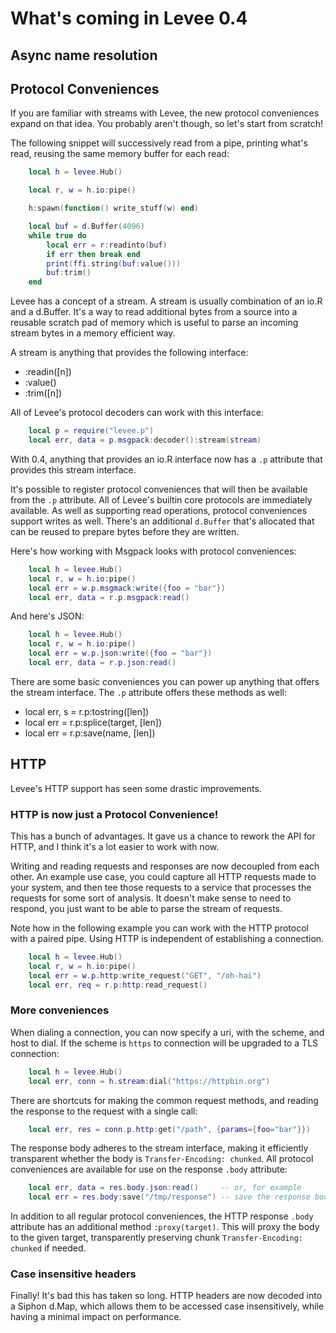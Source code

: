 # What's coming in Levee 0.4

## Async name resolution

## Protocol Conveniences

If you are familiar with streams with Levee, the new protocol conveniences
expand on that idea. You probably aren't though, so let's start from scratch!

The following snippet will successively read from a pipe, printing what's read,
reusing the same memory buffer for each read:

```lua
    local h = levee.Hub()

    local r, w = h.io:pipe()

    h:spawn(function() write_stuff(w) end)

    local buf = d.Buffer(4096)
    while true do
        local err = r:readinto(buf)
        if err then break end
        print(ffi.string(buf:value()))
        buf:trim()
    end
```

Levee has a concept of a stream. A stream is usually combination of an io.R and
a d.Buffer. It's a way to read additional bytes from a source into a reusable
scratch pad of memory which is useful to parse an incoming stream bytes in a
memory efficient way.

A stream is anything that provides the following interface:

- :readin([n])
- :value()
- :trim([n])

All of Levee's protocol decoders can work with this interface:

```lua
    local p = require("levee.p")
    local err, data = p.msgpack:decoder():stream(stream)
```

With 0.4, anything that provides an io.R interface now has a `.p` attribute
that provides this stream interface.

It's possible to register protocol conveniences that will then be available
from the `.p` attribute. All of Levee's builtin core protocols are immediately
available. As well as supporting read operations, protocol conveniences support
writes as well. There's an additional `d.Buffer` that's allocated that can be
reused to prepare bytes before they are written.

Here's how working with Msgpack looks with protocol conveniences:

```lua
    local h = levee.Hub()
    local r, w = h.io:pipe()
    local err = w.p.msgmack:write({foo = "bar"})
    local err, data = r.p.msgpack:read()
```

And here's JSON:

```lua
    local h = levee.Hub()
    local r, w = h.io:pipe()
    local err = w.p.json:write({foo = "bar"})
    local err, data = r.p.json:read()
```

There are some basic conveniences you can power up anything that offers the
stream interface. The `.p` attribute offers these methods as well:

- local err, s = r.p:tostring([len])
- local err = r.p:splice(target, [len])
- local err = r.p:save(name, [len])


## HTTP

Levee's HTTP support has seen some drastic improvements.

### HTTP is now just a Protocol Convenience!

This has a bunch of advantages. It gave us a chance to rework the API for HTTP,
and I think it's a lot easier to work with now.

Writing and reading requests and responses are now decoupled from each other.
An example use case, you could capture all HTTP requests made to your system,
and then tee those requests to a service that processes the requests for some
sort of analysis.  It doesn't make sense to need to respond, you just want to
be able to parse the stream of requests.

Note how in the following example you can work with the HTTP protocol with a
paired pipe. Using HTTP is independent of establishing a connection.

```lua
    local h = levee.Hub()
    local r, w = h.io:pipe()
    local err = w.p.http:write_request("GET", "/oh-hai")
    local err, req = r.p:http:read_request()
```

### More conveniences

When dialing a connection, you can now specify a uri, with the scheme, and host
to dial. If the scheme is `https` to connection will be upgraded to a TLS
connection:

```lua
    local h = levee.Hub()
    local err, conn = h.stream:dial("https://httpbin.org")
```

There are shortcuts for making the common request methods, and reading the response
to the request with a single call:

```lua
    local err, res = conn.p.http:get("/path", {params={foo="bar"}})
```

The response body adheres to the stream interface, making it efficiently
transparent whether the body is `Transfer-Encoding: chunked`. All protocol
conveniences are available for use on the response `.body` attribute:

```lua
    local err, data = res.body.json:read()     -- or, for example
    local err = res.body:save("/tmp/response") -- save the response body to a file
```

In addition to all regular protocol conveniences, the HTTP response `.body`
attribute has an additional method `:proxy(target)`. This will proxy the body
to the given target, transparently preserving chunk `Transfer-Encoding:
chunked` if needed.

### Case insensitive headers

Finally! It's bad this has taken so long. HTTP headers are now decoded into a
Siphon d.Map, which allows them to be accessed case insensitively, while having
a minimal impact on performance.
